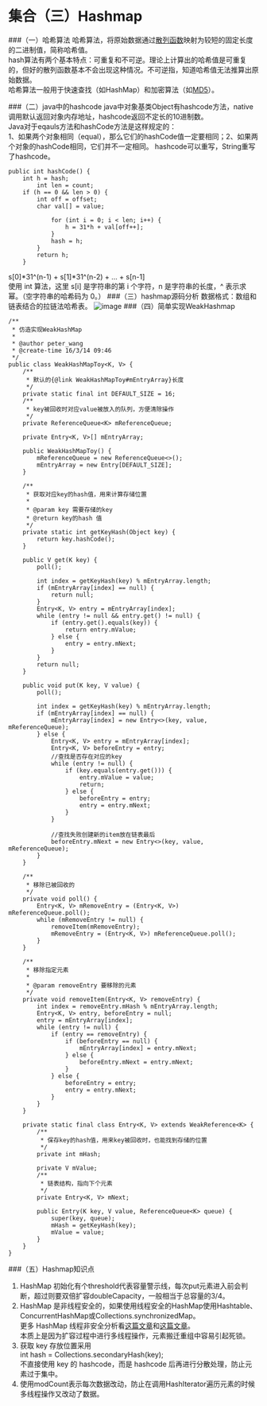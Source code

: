 集合（三）Hashmap
===
###（一）哈希算法
哈希算法，将原始数据通过[散列函数](https://zh.wikipedia.org/zh/%E6%95%A3%E5%88%97%E5%87%BD%E6%95%B8)映射为较短的固定长度的二进制值，简称哈希值。  
hash算法有两个基本特点：可重复和不可逆。理论上计算出的哈希值是可重复的，但好的散列函数基本不会出现这种情况。不可逆指，知道哈希值无法推算出原始数据。  
哈希算法一般用于快速查找（如HashMap）和加密算法（如[MD5](http://baike.baidu.com/view/7636.htm?fr=aladdin)）。

###（二）java中的hashcode
java中对象基类Object有hashcode方法，native调用默认返回对象内存地址，hashcode返回不定长的10进制数。  
Java对于eqauls方法和hashCode方法是这样规定的：  
1、如果两个对象相同（equal），那么它们的hashCode值一定要相同；2、如果两个对象的hashCode相同，它们并不一定相同。 
hashcode可以重写，String重写了hashcode。

	public int hashCode() {  
	    int h = hash;  
	        int len = count;  
	    if (h == 0 && len > 0) {  
	        int off = offset;  
	        char val[] = value;  
	  
	            for (int i = 0; i < len; i++) {  
	                h = 31*h + val[off++];  
	            }  
	            hash = h;  
	        }  
	        return h;  
	    }  
s[0]*31^(n-1) + s[1]*31^(n-2) + ... + s[n-1]   
使用 int 算法，这里 s[i] 是字符串的第 i 个字符，n 是字符串的长度，^ 表示求幂。（空字符串的哈希码为 0。）
###（三）hashmap源码分析
数据格式：数组和链表结合的拉链法哈希表。
![image](http://img.blog.csdn.net/20140922213505461?watermark/2/text/aHR0cDovL2Jsb2cuY3Nkbi5uZXQvd2FuZ3BlaWZlbmc2Njk=/font/5a6L5L2T/fontsize/400/fill/I0JBQkFCMA==/dissolve/70/gravity/Center)
###（四）简单实现WeakHashmap

	/**
	 * 仿造实现WeakHashMap
	 *
	 * @author peter_wang
	 * @create-time 16/3/14 09:46
	 */
	public class WeakHashMapToy<K, V> {
	    /**
	     * 默认的{@link WeakHashMapToy#mEntryArray}长度
	     */
	    private static final int DEFAULT_SIZE = 16;
	    /**
	     * key被回收时对应value被放入的队列，方便清除操作
	     */
	    private ReferenceQueue<K> mReferenceQueue;
	
	    private Entry<K, V>[] mEntryArray;
	
	    public WeakHashMapToy() {
	        mReferenceQueue = new ReferenceQueue<>();
	        mEntryArray = new Entry[DEFAULT_SIZE];
	    }
	
	    /**
	     * 获取对应key的hash值，用来计算存储位置
	     *
	     * @param key 需要存储的key
	     * @return key的hash 值
	     */
	    private static int getKeyHash(Object key) {
	        return key.hashCode();
	    }
	
	    public V get(K key) {
	        poll();
	
	        int index = getKeyHash(key) % mEntryArray.length;
	        if (mEntryArray[index] == null) {
	            return null;
	        }
	        Entry<K, V> entry = mEntryArray[index];
	        while (entry != null && entry.get() != null) {
	            if (entry.get().equals(key)) {
	                return entry.mValue;
	            } else {
	                entry = entry.mNext;
	            }
	        }
	        return null;
	    }
	
	    public void put(K key, V value) {
	        poll();
	
	        int index = getKeyHash(key) % mEntryArray.length;
	        if (mEntryArray[index] == null) {
	            mEntryArray[index] = new Entry<>(key, value, mReferenceQueue);
	        } else {
	            Entry<K, V> entry = mEntryArray[index];
	            Entry<K, V> beforeEntry = entry;
	            //查找是否存在对应的key
	            while (entry != null) {
	                if (key.equals(entry.get())) {
	                    entry.mValue = value;
	                    return;
	                } else {
	                    beforeEntry = entry;
	                    entry = entry.mNext;
	                }
	            }
	
	            //查找失败创建新的item放在链表最后
	            beforeEntry.mNext = new Entry<>(key, value, mReferenceQueue);
	        }
	    }
	
	    /**
	     * 移除已被回收的
	     */
	    private void poll() {
	        Entry<K, V> mRemoveEntry = (Entry<K, V>) mReferenceQueue.poll();
	        while (mRemoveEntry != null) {
	            removeItem(mRemoveEntry);
	            mRemoveEntry = (Entry<K, V>) mReferenceQueue.poll();
	        }
	    }
	
	    /**
	     * 移除指定元素
	     *
	     * @param removeEntry 要移除的元素
	     */
	    private void removeItem(Entry<K, V> removeEntry) {
	        int index = removeEntry.mHash % mEntryArray.length;
	        Entry<K, V> entry, beforeEntry = null;
	        entry = mEntryArray[index];
	        while (entry != null) {
	            if (entry == removeEntry) {
	                if (beforeEntry == null) {
	                    mEntryArray[index] = entry.mNext;
	                } else {
	                    beforeEntry.mNext = entry.mNext;
	                }
	            } else {
	                beforeEntry = entry;
	                entry = entry.mNext;
	            }
	        }
	    }
	
	    private static final class Entry<K, V> extends WeakReference<K> {
	        /**
	         * 保存key的hash值，用来key被回收时，也能找到存储的位置
	         */
	        private int mHash;
	
	        private V mValue;
	        /**
	         * 链表结构，指向下个元素
	         */
	        private Entry<K, V> mNext;
	
	        public Entry(K key, V value, ReferenceQueue<K> queue) {
	            super(key, queue);
	            mHash = getKeyHash(key);
	            mValue = value;
	        }
	    }
	}
###（五）Hashmap知识点
1. HashMap 初始化有个threshold代表容量警示线，每次put元素进入前会判断，超过则要双倍扩容doubleCapacity，一般相当于总容量的3/4。
2. HashMap 是非线程安全的，如果使用线程安全的HashMap使用Hashtable、ConcurrentHashMap或Collections.synchronizedMap。  
   更多 HashMap 线程非安全分析看[这篇文章](http://coolshell.cn/articles/9606.html)和[这篇文章](http://my.oschina.net/xianggao/blog/393990)。  
   本质上是因为扩容过程中进行多线程操作，元素搬迁重组中容易引起死锁。
3. 获取 key 存放位置采用  
   int hash = Collections.secondaryHash(key);  
   不直接使用 key 的 hashcode，而是 hashcode 后再进行分散处理，防止元素过于集中。
4. 使用modCount表示每次数据改动，防止在调用HashIterator遍历元素的时候多线程操作又改动了数据。